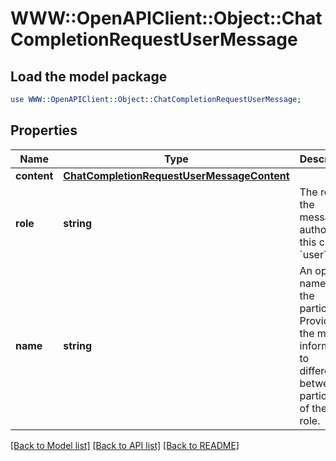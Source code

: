 # WWW::OpenAPIClient::Object::ChatCompletionRequestUserMessage

## Load the model package
```perl
use WWW::OpenAPIClient::Object::ChatCompletionRequestUserMessage;
```

## Properties
Name | Type | Description | Notes
------------ | ------------- | ------------- | -------------
**content** | [**ChatCompletionRequestUserMessageContent**](ChatCompletionRequestUserMessageContent.md) |  | 
**role** | **string** | The role of the messages author, in this case &#x60;user&#x60;. | 
**name** | **string** | An optional name for the participant. Provides the model information to differentiate between participants of the same role. | [optional] 

[[Back to Model list]](../README.md#documentation-for-models) [[Back to API list]](../README.md#documentation-for-api-endpoints) [[Back to README]](../README.md)


